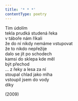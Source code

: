 ```yaml
---
title: '* * *'
contentType: poetry
---
```


<section>

Tím údolím  
tekla prudká studená řeka  
v táboře nám říkali  
že do ní nikdy nemáme vstupovat  
že to nikdo nepřežije  
dalo se jít po schodech  
kamsi do sklepa kde měl  
být přechod  
… z řeky a lesa za ní  
stoupal chlad jako mlha  
vstoupil jsem do vody  
díky

</section>

<section>

(2009)

</section>
